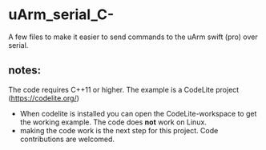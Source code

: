 # uArm_serial_C-
A few files to make it easier to send commands to the uArm swift (pro) over serial.

## notes:
The code requires C++11 or higher.
The example is a CodeLite project (https://codelite.org/)
  - When codelite is installed you can open the CodeLite-workspace to get the working example.
The code does **not** work on Linux.
  - making the code work is the next step for this project. Code contributions are welcomed.
